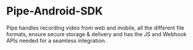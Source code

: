 # Pipe-Android-SDK
Pipe handles recording video from web and mobile, all the different file formats, ensure secure storage &amp; delivery and has the JS and Webhook APIs needed for a seamless integration.
